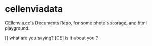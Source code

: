 # cellenviadata
CEllenvia.cc's Documents Repo, for some photo's storage, and html playground.

[] what are you saying?
[CE] is it about you ?
